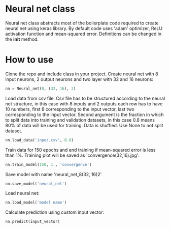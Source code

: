 # Neural net class
Neural net class abstracts most of the boilerplate code required to create neural net using keras library. By default code uses 'adam' optimizer, ReLU activation function and mean-squared error. Definitions can be changed in the __init__ method.
# How to use
Clone the repo and include class in your project.
Create neural net with 8 input neurons, 2 output neurons and two layer with 32 and 16 neurons:
```python
nn = Neural_net(8, (32, 16), 2) 
```
Load data from csv file. Csv file has to be structured according to the neural net structure, in this case with 8 inputs and 2 outputs each row has to have 10 numbers, first 8 corresponding to the input vector, last two corresponding to the input vector. Second argument is the fraction in which to split data into training and validation datasets, in this case 0.8 means 80% of data will be used for training. Data is shuffled. Use None to not split dataset.
```python
nn.load_data('input.csv', 0.8)
```
Train data for 150 epochs and end training if mean-squared error is less than 1%. Training plot will be saved as 'convergence(32,16).jpg':
```python
nn.train_model(150, 1., 'convergence')
```
Save model with name 'neural_net_8(32, 16)2'
```python
nn.save_model('neural_net')
```
Load neural net:
```python
nn.load_model('model name')
```
Calculate prediction using custom input vector:
```python
nn.predict(input_vector)
```